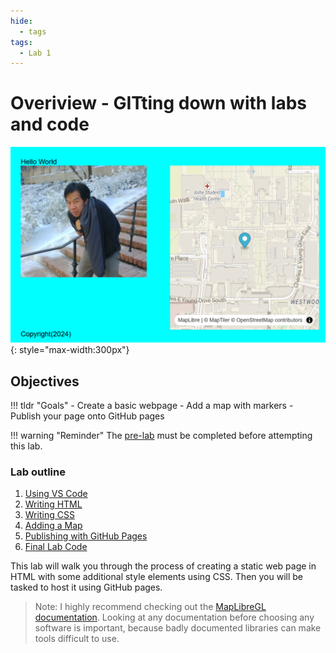 ```yaml
---
hide:
  - tags
tags:
  - Lab 1
---
```

# Overiview - GITting down with labs and code

![](././media/hello_world.png){: style="max-width:300px"}

## Objectives

!!! tldr "Goals"
    - Create a basic webpage
    - Add a map with markers
    - Publish your page onto GitHub pages

!!! warning "Reminder"
	The [pre-lab](../../assignments/week1/prelab) must be completed before attempting this lab.


### Lab outline

1. [Using VS Code](./0.md)
2. [Writing HTML](./1.md)
3. [Writing CSS](./2.md)
4. [Adding a Map](./3.md)
5. [Publishing with GitHub Pages](./4.md)
6. [Final Lab Code](./5.md)
   

This lab will walk you through the process of creating a static web page in HTML with some additional style elements using CSS. Then you will be tasked to host it using GitHub pages.
 
>Note: I highly recommend checking out the [MapLibreGL documentation](https://maplibre.org/maplibre-gl-js/docs/). Looking at any documentation before choosing any software is important, because badly documented libraries can make tools difficult to use. 
